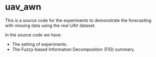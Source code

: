 # uav_awn

This is a source code for the experiments to demonstrate the forecasting with missing data using the real UAV dataset.

In the source code we have:

- The setting of experiments.
- The Fuzzy-based Information Decomposition (FID) summary.

